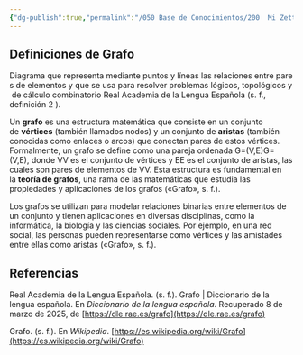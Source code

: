 ```yaml
---
{"dg-publish":true,"permalink":"/050 Base de Conocimientos/200  Mi Zettelkasten/100 Docencia/Org1/2025/Clase 04 Dinámica de Sistemas/Zk Grafo/","tags":["definición","digitalGarden"]}
---
```


## Definiciones de Grafo

Diagrama que representa mediante puntos y líneas las relaciones entre pares de elementos y que se usa para resolver problemas lógicos, topológicos y de cálculo combinatorio Real Academia de la Lengua Española (s. f., definición 2 ). 

Un **grafo** es una estructura matemática que consiste en un conjunto de **vértices** (también llamados nodos) y un conjunto de **aristas** (también conocidas como enlaces o arcos) que conectan pares de estos vértices. Formalmente, un grafo se define como una pareja ordenada G=(V,E)G=(V,E), donde VV es el conjunto de vértices y EE es el conjunto de aristas, las cuales son pares de elementos de VV. Esta estructura es fundamental en la **teoría de grafos**, una rama de las matemáticas que estudia las propiedades y aplicaciones de los grafos («Grafo», s. f.).

Los grafos se utilizan para modelar relaciones binarias entre elementos de un conjunto y tienen aplicaciones en diversas disciplinas, como la informática, la biología y las ciencias sociales. Por ejemplo, en una red social, las personas pueden representarse como vértices y las amistades entre ellas como aristas («Grafo», s. f.).

## Referencias
Real Academia de la Lengua Española. (s. f.). Grafo | Diccionario de la lengua española. En _Diccionario de la lengua española_. Recuperado 8 de marzo de 2025, de [https://dle.rae.es/grafo](https://dle.rae.es/grafo)

Grafo. (s. f.). En _Wikipedia_. [https://es.wikipedia.org/wiki/Grafo](https://es.wikipedia.org/wiki/Grafo)
